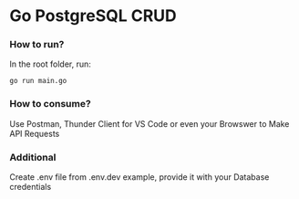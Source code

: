 # Go PostgreSQL CRUD

### How to run?

In the root folder, run:

``` go run main.go ```

### How to consume?

Use Postman, Thunder Client for VS Code or even your Browswer to Make API Requests

### Additional

Create .env file from .env.dev example, provide it with your Database credentials
